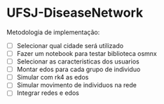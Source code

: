 # UFSJ-DiseaseNetwork

Metodologia de implementação:

- [ ] Selecionar qual cidade será utilizado
- [ ] Fazer um notebook para testar biblioteca osmnx
- [ ] Selecionar as caracteristicas dos usuarios
- [ ] Montar edos para cada grupo de individuo
- [ ] Simular com rk4 as edos
- [ ] Simular movimento de individuos na rede
- [ ] Integrar redes e edos
